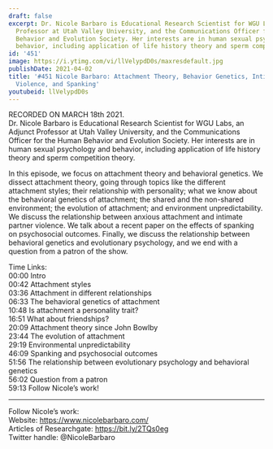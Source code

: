 ```yaml
---
draft: false
excerpt: Dr. Nicole Barbaro is Educational Research Scientist for WGU Labs, an Adjunct
  Professor at Utah Valley University, and the Communications Officer for the Human
  Behavior and Evolution Society. Her interests are in human sexual psychology and
  behavior, including application of life history theory and sperm competition theory.
id: '451'
image: https://i.ytimg.com/vi/llVelypdD0s/maxresdefault.jpg
publishDate: 2021-04-02
title: '#451 Nicole Barbaro: Attachment Theory, Behavior Genetics, Intimate Partner
  Violence, and Spanking'
youtubeid: llVelypdD0s
---
```

RECORDED ON MARCH 18th 2021.  
Dr. Nicole Barbaro is Educational Research Scientist for WGU Labs, an Adjunct Professor at Utah Valley University, and the Communications Officer for the Human Behavior and Evolution Society. Her interests are in human sexual psychology and behavior, including application of life history theory and sperm competition theory.

In this episode, we focus on attachment theory and behavioral genetics. We dissect attachment theory, going through topics like the different attachment styles; their relationship with personality; what we know about the behavioral genetics of attachment; the shared and the non-shared environment; the evolution of attachment; and environment unpredictability. We discuss the relationship between anxious attachment and intimate partner violence. We talk about a recent paper on the effects of spanking on psychosocial outcomes. Finally, we discuss the relationship between behavioral genetics and evolutionary psychology, and we end with a question from a patron of the show.

Time Links:  
00:00 Intro  
00:42  Attachment styles  
03:36  Attachment in different relationships  
06:33  The behavioral genetics of attachment  
10:48  Is attachment a personality trait?  
16:51  What about friendships?  
20:09  Attachment theory since John Bowlby  
23:44  The evolution of attachment  
29:19  Environmental unpredictability  
46:09  Spanking and psychosocial outcomes  
51:56  The relationship between evolutionary psychology and behavioral genetics  
56:02  Question from a patron  
59:13  Follow Nicole’s work!

---

Follow Nicole’s work:  
Website: https://www.nicolebarbaro.com/  
Articles of Researchgate: https://bit.ly/2TQs0eg  
Twitter handle: @NicoleBarbaro

